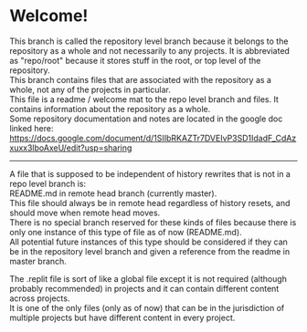# Welcome!
This branch is called the repository level branch because it belongs to the repository as a whole and not necessarily to any projects. It is abbreviated as "repo/root" because it stores stuff in the root, or top level of the repository.  
This branch contains files that are associated with the repository as a whole, not any of the projects in particular.  
This file is a readme / welcome mat to the repo level branch and files. It contains information about the repository as a whole.  
Some repository documentation and notes are located in the google doc linked here:  
https://docs.google.com/document/d/1SIIbRKAZTr7DVEIvP3SD1IdadF_CdAzxuxx3lboAxeU/edit?usp=sharing

___

A file that is supposed to be independent of history rewrites that is not in a repo level branch is:  
README.md in remote head branch (currently master).  
This file should always be in remote head regardless of history resets, and should move when remote head moves.  
There is no special branch reserved for these kinds of files because there is only one instance of this type of file as of now (README.md).  
All potential future instances of this type should be considered if they can be in the repository level branch and given a reference from the readme in master branch.  

The .replit file is sort of like a global file except it is not required (although probably recommended) in projects and it can contain different content across projects.  
It is one of the only files (only as of now) that can be in the jurisdiction of multiple projects but have different content in every project.  